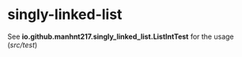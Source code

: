 # singly-linked-list
See **io.github.manhnt217.singly_linked_list.ListIntTest** for the usage (*src/test*)